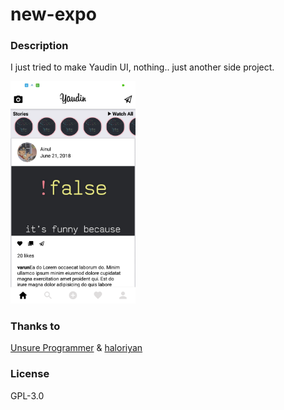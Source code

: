 # new-expo

### Description
I just tried to make Yaudin UI, nothing.. just another side project.

<img src="https://raw.githubusercontent.com/MAinulYaqin/new-expo/master/assets/screenshots/Screenshot_2018-06-22-17-05-54-822_host.exp.exponent.png" style="width: 200px"/>

### Thanks to
<a href="https://www.youtube.com/watch?v=cgg1HidN4mQ">Unsure Programmer</a> & <a href="github.com/haloriyan">haloriyan</a>

### License
GPL-3.0
